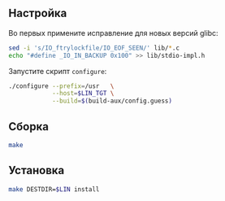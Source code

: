 <package-info :package="package" showsbu></package-info>

<script>
		new Vue({
		el: '#main',
		data: { package: {} },
		mounted: function () {
				this.getPackage('m4');
		},
		methods: {
			getPackage: function(name) {
					getPackage(name)
					.then(response => this.package = response);
			},
		}
  })
</script>

## Настройка

Во первых примените исправление для новых версий glibc:

```bash
sed -i 's/IO_ftrylockfile/IO_EOF_SEEN/' lib/*.c
echo "#define _IO_IN_BACKUP 0x100" >> lib/stdio-impl.h
```

Запустите скрипт `configure`:

```bash
./configure --prefix=/usr   \
            --host=$LIN_TGT \
            --build=$(build-aux/config.guess)
```

## Сборка

```bash
make
```

## Установка
```bash
make DESTDIR=$LIN install
```
